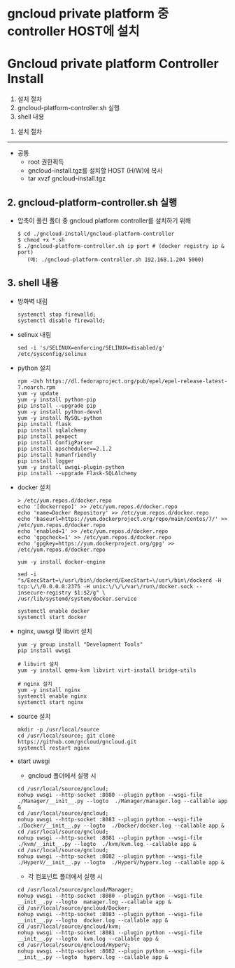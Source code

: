 # gncloud private platform 중 controller HOST에 설치
# Gncloud private platform Controller Install

1. 설치 절차
2. gncloud-platform-controller.sh 실행
3. shell 내용

<span></span>
1. 설치 절차
------------

- 공통 
    - root 권한획득
    - gncloud-install.tgz를 설치할 HOST (H/W)에 복사
    - tar xvzf gncloud-install.tgz

<span></span>
2. gncloud-platform-controller.sh 실행
--------------------------------------

- 압축이 풀린 폴더 중 gncloud platform controller를 설치하기 위해 

    ```
    $ cd ./gncloud-install/gncloud-platform-controller
    $ chmod +x *.sh
    $ ./gncloud-platform-controller.sh ip port # (docker registry ip & port)
       (예: ./gncloud-platform-controller.sh 192.168.1.204 5000)
    ```

<span></span>
3. shell 내용
-------------

- 방화벽 내림 
    ```
    systemctl stop firewalld; 
    systemctl disable firewalld;
    ```

- selinux 내림   
    ```
    sed -i 's/SELINUX=enforcing/SELINUX=disabled/g' /etc/sysconfig/selinux
    ```

- python 설치
    ```
    rpm -Uvh https://dl.fedoraproject.org/pub/epel/epel-release-latest-7.noarch.rpm
    yum -y update
    yum -y install python-pip
    pip install --upgrade pip
    yum -y install python-devel
    yum -y install MySQL-python
    pip install flask
    pip install sqlalchemy
    pip install pexpect
    pip install ConfigParser
    pip install apscheduler==2.1.2
    pip install humanfriendly
    pip install logger
    yum -y install uwsgi-plugin-python
    pip install --upgrade Flask-SQLAlchemy
    ```

- docker 설치
    ```
    > /etc/yum.repos.d/docker.repo
    echo '[dockerrepo]' >> /etc/yum.repos.d/docker.repo
    echo 'name=Docker Repository' >> /etc/yum.repos.d/docker.repo
    echo 'baseurl=https://yum.dockerproject.org/repo/main/centos/7/' >> /etc/yum.repos.d/docker.repo
    echo 'enabled=1' >> /etc/yum.repos.d/docker.repo
    echo 'gpgcheck=1' >> /etc/yum.repos.d/docker.repo
    echo 'gpgkey=https://yum.dockerproject.org/gpg' >> /etc/yum.repos.d/docker.repo

    yum -y install docker-engine

    sed -i "s/ExecStart=\/usr\/bin\/dockerd/ExecStart=\/usr\/bin\/dockerd -H tcp:\/\/0.0.0.0:2375 -H unix:\/\/\/var\/run\/docker.sock --insecure-registry $1:$2/g" \
    /usr/lib/systemd/system/docker.service

    systemctl enable docker
    systemctl start docker
    ```

- nginx, uwsgi 및 libvirt 설치
    ```
    yum -y group install "Development Tools"
    pip install uwsgi

    # libvirt 설치
    yum -y install qemu-kvm libvirt virt-install bridge-utils

    # nginx 설치
    yum -y install nginx
    systemctl enable nginx
    systemctl start nginx
    ```

- source 설치    
    ```
    mkdir -p /usr/local/source
    cd /usr/local/source; git clone https://github.com/gncloud/gncloud.git
    systemctl restart nginx
    ```

- start uwsgi
    * gncloud 폴더에서 실행 시
    ```
    cd /usr/local/source/gncloud; 
    nohup uwsgi --http-socket :8080 --plugin python --wsgi-file ./Manager/__init__.py --logto  ./Manager/manager.log --callable app &
    cd /usr/local/source/gncloud; 
    nohup uwsgi --http-socket :8083 --plugin python --wsgi-file ./Docker/__init__.py --logto  ./Docker/docker.log --callable app &
    cd /usr/local/source/gncloud; 
    nohup uwsgi --http-socket :8081 --plugin python --wsgi-file ./kvm/__init__.py --logto  ./kvm/kvm.log --callable app &
    cd /usr/local/source/gncloud; 
    nohup uwsgi --http-socket :8082 --plugin python --wsgi-file ./HyperV/__init__.py --logto  ./HyperV/hyperv.log --callable app &
    ```

    * 각 컴포넌트 폴더에서 실행 시
    ```
    cd /usr/local/source/gncloud/Manager; 
    nohup uwsgi --http-socket :8080 --plugin python --wsgi-file __init__.py --logto  manager.log --callable app &
    cd /usr/local/source/gncloud/Docker; 
    nohup uwsgi --http-socket :8083 --plugin python --wsgi-file __init__.py --logto  docker.log --callable app &
    cd /usr/local/source/gncloud/kvm; 
    nohup uwsgi --http-socket :8081 --plugin python --wsgi-file __init__.py --logto  kvm.log --callable app &
    cd /usr/local/source/gncloud/HyperV; 
    nohup uwsgi --http-socket :8082 --plugin python --wsgi-file __init__.py --logto  hyperv.log --callable app &
    ```
    
